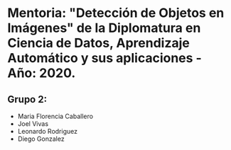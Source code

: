 # Mentoria: "Detección de Objetos en Imágenes" de la Diplomatura en Ciencia de Datos, Aprendizaje Automático y sus aplicaciones - Año: 2020.

## Grupo 2: 
 * Maria Florencia Caballero
 * Joel Vivas
 * Leonardo Rodriguez
 * Diego Gonzalez 
